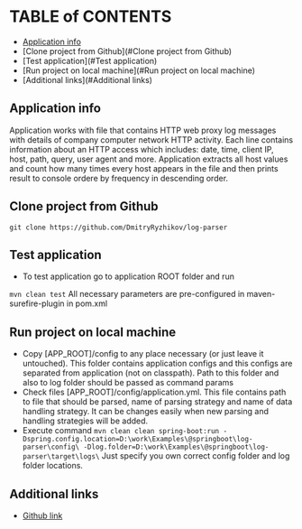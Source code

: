 
# TABLE of CONTENTS
* [Application info](#Application_info)
* [Clone project from Github](#Clone project from Github)
* [Test application](#Test application)
* [Run project on local machine](#Run project on local machine)
* [Additional links](#Additional links)

## Application info <a name="Application_info"/>
Application works with file that contains HTTP web proxy log messages with details of company computer network
HTTP activity. Each line contains information about an HTTP access which includes: date, time, client IP,
host, path, query, user agent and more. Application extracts all host values and count how many times every host
appears in the file and then prints result to console ordere by frequency in descending order.

## Clone project from Github <a name="Clone project from Github"/>

`
git clone https://github.com/DmitryRyzhikov/log-parser
`

## Test application<a name="Test application"/>
* To test application go to application ROOT folder and run

`
mvn clean test
`
All necessary parameters are pre-configured in maven-surefire-plugin in pom.xml

## Run project on local machine <a name="Run project on local machine"/>
* Copy [APP_ROOT]/config to any place necessary (or just leave it untouched). This folder contains application
configs and this configs are separated from application (not on classpath). Path to this folder and also to
log folder should be passed as command params
* Check files [APP_ROOT]/config/application.yml. This file contains path to file that should be parsed,
name of parsing strategy and name of data handling strategy. It can be changes easily when new parsing
and handling strategies will be added.
* Execute command
`
mvn clean clean spring-boot:run -Dspring.config.location=D:\work\Examples\@springboot\log-parser\config\ -Dlog.folder=D:\work\Examples\@springboot\log-parser\target\logs\
`
Just specify you own correct config folder and log folder locations.


## Additional links <a name="Additional links"/>
* [Github link](https://github.com/DmitryRyzhikov/log-parser)

